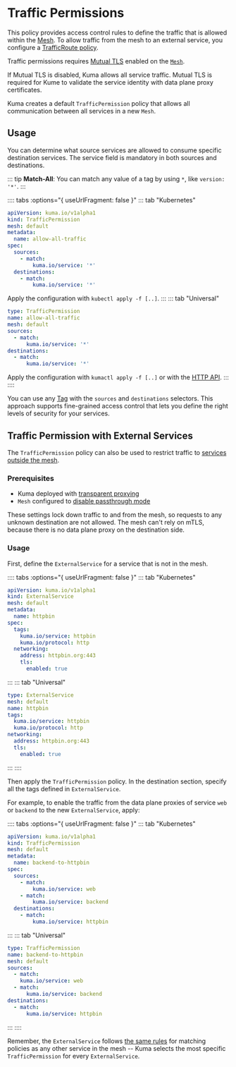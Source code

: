 # Traffic Permissions

This policy provides access control rules to define the traffic that is allowed within the [Mesh](../mesh). To allow traffic from the mesh to an external service, you configure a [TrafficRoute policy](../traffic-route).

Traffic permissions requires [Mutual TLS](../mutual-tls) enabled on the [`Mesh`](../mesh). 

If Mutual TLS is disabled, Kuma allows all service traffic. Mutual TLS is required for Kume to validate the service identity with data plane proxy certificates.

Kuma creates a default `TrafficPermission` policy that allows all communication between all services in a new `Mesh`.

## Usage

You can determine what source services are allowed to consume specific destination services. The service field is mandatory in both sources and destinations.

::: tip
**Match-All**: You can match any value of a tag by using `*`, like `version: '*'`.
:::

:::: tabs :options="{ useUrlFragment: false }"
::: tab "Kubernetes"
```yaml
apiVersion: kuma.io/v1alpha1
kind: TrafficPermission
mesh: default
metadata:
  name: allow-all-traffic
spec:
  sources:
    - match:
        kuma.io/service: '*'
  destinations:
    - match:
        kuma.io/service: '*'
```
Apply the configuration with `kubectl apply -f [..]`.
:::
::: tab "Universal"
```yaml
type: TrafficPermission
name: allow-all-traffic
mesh: default
sources:
  - match:
      kuma.io/service: '*'
destinations:
  - match:
      kuma.io/service: '*'
```
Apply the configuration with `kumactl apply -f [..]` or with the [HTTP API](/docs/1.1.6/documentation/http-api).
:::
::::

You can use any [Tag](/docs/1.1.6/documentation/dps-and-data-model/#tags) with the `sources` and `destinations` selectors. This approach supports fine-grained access control that lets you define the right levels of security for your services.

## Traffic Permission with External Services

The `TrafficPermission` policy can also be used to restrict traffic to [services outside the mesh](external-services).

### Prerequisites

* Kuma deployed with [transparent proxying](../networking/transparent-proxying)
* `Mesh` configured to [disable passthrough mode](docs/1.2.0/policies/mesh/#usage)

These settings lock down traffic to and from the mesh, so requests to any unknown destination are not allowed. The mesh can't rely on mTLS, because there is no data plane proxy on the destination side.

### Usage

First, define the `ExternalService` for a service that is not in the mesh.

:::: tabs :options="{ useUrlFragment: false }"
::: tab "Kubernetes"
```yaml
apiVersion: kuma.io/v1alpha1
kind: ExternalService
mesh: default
metadata:
  name: httpbin
spec:
  tags:
    kuma.io/service: httpbin
    kuma.io/protocol: http
  networking:
    address: httpbin.org:443
    tls:
      enabled: true
```
:::
::: tab "Universal"
```yaml
type: ExternalService
mesh: default
name: httpbin
tags:
  kuma.io/service: httpbin
  kuma.io/protocol: http
networking:
  address: httpbin.org:443
  tls:
    enabled: true
```
:::
::::

Then apply the `TrafficPermission` policy. In the destination section, specify all the tags defined in `ExternalService`.

For example, to enable the traffic from the data plane proxies of service `web` or `backend` to the new `ExternalService`, apply:

:::: tabs :options="{ useUrlFragment: false }"
::: tab "Kubernetes"
```yaml
apiVersion: kuma.io/v1alpha1
kind: TrafficPermission
mesh: default
metadata:
  name: backend-to-httpbin
spec:
  sources:
    - match:
        kuma.io/service: web
    - match:
        kuma.io/service: backend
  destinations:
    - match:
        kuma.io/service: httpbin
```
:::
::: tab "Universal"
```yaml
type: TrafficPermission
name: backend-to-httpbin
mesh: default
sources:
  - match:
    kuma.io/service: web
  - match:
      kuma.io/service: backend
destinations:
  - match:
      kuma.io/service: httpbin
```
:::
::::

Remember, the `ExternalService` follows [the same rules](how-kuma-chooses-the-right-policy-to-apply.md) for matching policies as any other service in the mesh -- Kuma selects the most specific `TrafficPermission` for every `ExternalService`.

